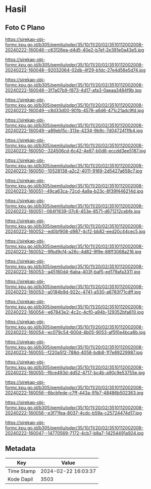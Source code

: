 # Hasil

## Foto C Plano

https://sirekap-obj-formc.kpu.go.id/b305/pemilu/pdpr/35/10/11/20/02/3510112002008-20240222-160046--c63126ea-d4d5-40e2-b7ef-2e391e0a43e5.jpg

https://sirekap-obj-formc.kpu.go.id/b305/pemilu/pdpr/35/10/11/20/02/3510112002008-20240222-160048--92032064-02db-4f29-b1dc-27e4d56e5d74.jpg

https://sirekap-obj-formc.kpu.go.id/b305/pemilu/pdpr/35/10/11/20/02/3510112002008-20240222-160048--3f7a07b9-f873-4d17-afa3-0aeaa3484f9b.jpg

https://sirekap-obj-formc.kpu.go.id/b305/pemilu/pdpr/35/10/11/20/02/3510112002008-20240222-160049--c8d33d00-901b-4578-a6d6-471c21adc9fd.jpg

https://sirekap-obj-formc.kpu.go.id/b305/pemilu/pdpr/35/10/11/20/02/3510112002008-20240222-160049--a89eb15c-313e-4234-9b9c-7d0472411fb4.jpg

https://sirekap-obj-formc.kpu.go.id/b305/pemilu/pdpr/35/10/11/20/02/3510112002008-20240222-160050--324506cd-6c42-4e87-b0d6-eccdd3ee5187.jpg

https://sirekap-obj-formc.kpu.go.id/b305/pemilu/pdpr/35/10/11/20/02/3510112002008-20240222-160050--10528138-a2c2-4011-9169-2d5427a658c7.jpg

https://sirekap-obj-formc.kpu.go.id/b305/pemilu/pdpr/35/10/11/20/02/3510112002008-20240222-160051--49ca63ca-72cd-4a9a-b23c-8f39f446214d.jpg

https://sirekap-obj-formc.kpu.go.id/b305/pemilu/pdpr/35/10/11/20/02/3510112002008-20240222-160051--064f1639-07c6-453e-8571-d671212cebfe.jpg

https://sirekap-obj-formc.kpu.go.id/b305/pemilu/pdpr/35/10/11/20/02/3510112002008-20240222-160052--ed0bf908-d987-4cf2-bb82-eed20c44cec5.jpg

https://sirekap-obj-formc.kpu.go.id/b305/pemilu/pdpr/35/10/11/20/02/3510112002008-20240222-160052--9fbd9cf4-a26c-4d82-9f9e-88ff3068a216.jpg

https://sirekap-obj-formc.kpu.go.id/b305/pemilu/pdpr/35/10/11/20/02/3510112002008-20240222-160053--a45160d4-6aba-403f-baf5-ed179afa3311.jpg

https://sirekap-obj-formc.kpu.go.id/b305/pemilu/pdpr/35/10/11/20/02/3510112002008-20240222-160053--a0184b9d-922c-4741-a530-a6783f71cdff.jpg

https://sirekap-obj-formc.kpu.go.id/b305/pemilu/pdpr/35/10/11/20/02/3510112002008-20240222-160054--e67843e2-4c2c-4cf0-a94b-129352bfa810.jpg

https://sirekap-obj-formc.kpu.go.id/b305/pemilu/pdpr/35/10/11/20/02/3510112002008-20240222-160054--ec079c54-600d-4b05-9053-af5f0e4bca6b.jpg

https://sirekap-obj-formc.kpu.go.id/b305/pemilu/pdpr/35/10/11/20/02/3510112002008-20240222-160055--f220a5f2-788d-4058-bdb8-1f7e89229987.jpg

https://sirekap-obj-formc.kpu.go.id/b305/pemilu/pdpr/35/10/11/20/02/3510112002008-20240222-160055--f6ce493d-dd52-4717-bc4b-a90c9e53755e.jpg

https://sirekap-obj-formc.kpu.go.id/b305/pemilu/pdpr/35/10/11/20/02/3510112002008-20240222-160056--6bcbfede-c7ff-443a-91b7-48486b502363.jpg

https://sirekap-obj-formc.kpu.go.id/b305/pemilu/pdpr/35/10/11/20/02/3510112002008-20240222-160056--e3f71fea-8037-4cdc-b59a-c25724474d17.jpg

https://sirekap-obj-formc.kpu.go.id/b305/pemilu/pdpr/35/10/11/20/02/3510112002008-20240222-160047--14770569-7172-4cb7-b8a7-14254491a924.jpg


## Metadata

| Key        | Value               |
| ---------- | ------------------- |
| Time Stamp | 2024-02-22 16:03:37 |
| Kode Dapil | 3503                |




